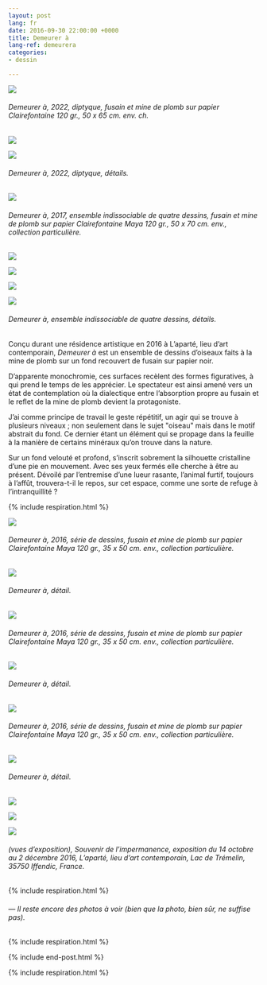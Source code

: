 ```yaml
---
layout: post
lang: fr
date: 2016-09-30 22:00:00 +0000
title: Demeurer à
lang-ref: demeurera
categories:
- dessin

---
```

![](/mepierdoparaver/imgs/carlos-bernal-barrera-demeurer-a-diptyque-2022-up.jpg)

###### _Demeurer à_, 2022, diptyque, fusain et mine de plomb sur papier Clairefontaine 120 gr., 50 x 65 cm. env. ch.

![](/mepierdoparaver/imgs/carlos-bernal-barrera-demeurer-a-diptyque-2022-det-2-up.jpg)

![](/mepierdoparaver/imgs/carlos-bernal-barrera-demeurer-a-diptyque-2022-det-1-up.jpg)

###### _Demeurer à_, 2022, diptyque, détails.

![](/mepierdoparaver/imgs/carlos-bernal-barrera-demeurer-a-ensemble-indissociable-2017-up.jpg)

###### _Demeurer à_, 2017, ensemble indissociable de quatre dessins, fusain et mine de plomb sur papier Clairefontaine Maya 120 gr., 50 x 70 cm. env., collection particulière.

![](/mepierdoparaver/imgs/demeurer-ii-15-up.jpg)

![](/mepierdoparaver/imgs/demeurer-ii-14-up.jpg)

![](/mepierdoparaver/imgs/demeurer-ii-13-up.jpg)

![](/mepierdoparaver/imgs/demeurer-ii-16-up.jpg)

###### _Demeurer à_, ensemble indissociable de quatre dessins, détails.

Conçu durant une résidence artistique en 2016 à L’aparté, lieu d’art contemporain, _Demeurer à_ est un ensemble de dessins d’oiseaux faits à la mine de plomb sur un fond recouvert de fusain sur papier noir.

D’apparente monochromie, ces surfaces recèlent des formes figuratives, à qui prend le temps de les apprécier. Le spectateur est ainsi amené vers un état de contemplation où la dialectique entre l’absorption propre au fusain et le reflet de la mine de plomb devient la protagoniste.

J’ai comme principe de travail le geste répétitif, un agir qui se trouve à plusieurs niveaux ; non seulement dans le sujet "oiseau" mais dans le motif abstrait du fond. Ce dernier étant un élément qui se propage dans la feuille à la manière de certains minéraux qu’on trouve dans la nature.

Sur un fond velouté et profond, s’inscrit sobrement la silhouette cristalline d’une pie en mouvement. Avec ses yeux fermés elle cherche à être au présent. Dévoilé par l’entremise d’une lueur rasante, l’animal furtif, toujours à l’affût, trouvera-t-il le repos, sur cet espace, comme une sorte de refuge à l’intranquillité ?

{% include respiration.html %}

![](/mepierdoparaver/imgs/demeurer-a-12-up.jpg)

###### _Demeurer à_, 2016, série de dessins, fusain et mine de plomb sur papier Clairefontaine Maya 120 gr., 35 x 50 cm. env., collection particulière.

![](/mepierdoparaver/imgs/demeurer-a-12d-up.jpg)

###### _Demeurer à_, détail.

![](/mepierdoparaver/imgs/demeurer-a-3-up.jpg)

###### _Demeurer à_, 2016, série de dessins, fusain et mine de plomb sur papier Clairefontaine Maya 120 gr., 35 x 50 cm. env., collection particulière.

![](/mepierdoparaver/imgs/demeurer-a-3d-up.jpg)

###### _Demeurer à_, détail.

![](/mepierdoparaver/imgs/demeurer-a-8-up.jpg)

###### _Demeurer à_, 2016, série de dessins, fusain et mine de plomb sur papier Clairefontaine Maya 120 gr., 35 x 50 cm. env., collection particulière.

![](/mepierdoparaver/imgs/demeurer-a-8d-up.jpg)

###### _Demeurer à_, détail.

![](/mepierdoparaver/imgs/demeurer-a-ins-2-up.jpg)

![](/mepierdoparaver/imgs/demeurer-a-ins-1-up.jpg)

![](/mepierdoparaver/imgs/demeurer-a-ins-3-up.jpg)

###### (vues d’exposition), _Souvenir de l’impermanence_, exposition du 14 octobre au 2 décembre 2016, L’aparté, lieu d’art contemporain, Lac de Trémelin, 35750 Iffendic, France.

{% include respiration.html %}

###### _— Il reste encore des photos à voir (bien que la photo, bien sûr, ne suffise pas)._

{% include respiration.html %}

{% include end-post.html %}

{% include respiration.html %}